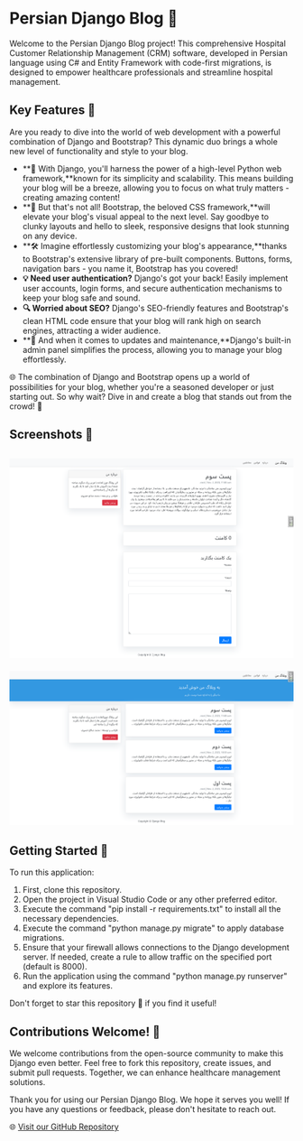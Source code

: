 # Persian Django Blog 🏥

Welcome to the Persian Django Blog project! This comprehensive Hospital Customer Relationship Management (CRM) software, developed in Persian language using C# and Entity Framework with code-first migrations, is designed to empower healthcare professionals and streamline hospital management.


## Key Features 🚀

Are you ready to dive into the world of web development with a powerful combination of Django and Bootstrap? This dynamic duo brings a whole new level of functionality and style to your blog.
- **🎉 With Django, you'll harness the power of a high-level Python web framework,**known for its simplicity and scalability. This means building your blog will be a breeze, allowing you to focus on what truly matters - creating amazing content!
- **🚀 But that's not all! Bootstrap, the beloved CSS framework,**will elevate your blog's visual appeal to the next level. Say goodbye to clunky layouts and hello to sleek, responsive designs that look stunning on any device.
- **🛠️ Imagine effortlessly customizing your blog's appearance,**thanks to Bootstrap's extensive library of pre-built components. Buttons, forms, navigation bars - you name it, Bootstrap has you covered!
- **💡 Need user authentication?**
Django's got your back! Easily implement user accounts, login forms, and secure authentication mechanisms to keep your blog safe and sound.
- **🔍 Worried about SEO?**
Django's SEO-friendly features and Bootstrap's clean HTML code ensure that your blog will rank high on search engines, attracting a wider audience.
- **🔄 And when it comes to updates and maintenance,**Django's built-in admin panel simplifies the process, allowing you to manage your blog effortlessly.

🌐 The combination of Django and Bootstrap opens up a world of possibilities for your blog, whether you're a seasoned developer or just starting out. So why wait? Dive in and create a blog that stands out from the crowd! 🌟


## Screenshots 📸

![App Screenshots](https://raw.githubusercontent.com/mohamadsaleh82/django-blog-rtl/master/Demo/1.png)
----------------------------------------------------------
![App Screenshots](https://raw.githubusercontent.com/mohamadsaleh82/django-blog-rtl/master/Demo/2.png)


## Getting Started 🚀

To run this application:

1. First, clone this repository.
2. Open the project in Visual Studio Code or any other preferred editor.
3. Execute the command "pip install -r requirements.txt" to install all the necessary dependencies.
4. Execute the command "python manage.py migrate" to apply database migrations.
5. Ensure that your firewall allows connections to the Django development server. If needed, create a rule to allow traffic on the specified port (default is 8000).
6. Run the application using the command "python manage.py runserver" and explore its features.

Don't forget to star this repository 🌟 if you find it useful!

## Contributions Welcome! 🙌

We welcome contributions from the open-source community to make this Django even better. Feel free to fork this repository, create issues, and submit pull requests. Together, we can enhance healthcare management solutions.

Thank you for using our Persian Django Blog. We hope it serves you well! If you have any questions or feedback, please don't hesitate to reach out.

🌐 [Visit our GitHub Repository](https://github.com/mohamadsaleh82/django-blog-rtl)